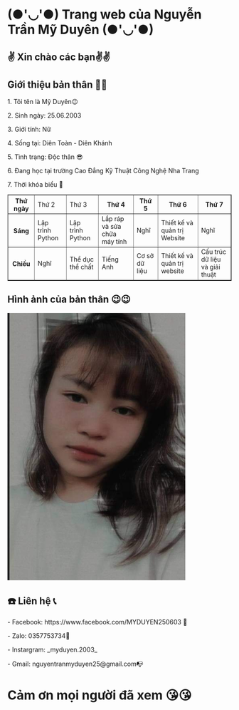 
  <html>
  <head>
	       <h1> (●'◡'●) Trang web của Nguyễn Trần Mỹ Duyên (●'◡'●)</h1>
	  <meta charset="100">
	
</head>
<body>
	<h2>✌️ Xin chào các bạn✌️✌️ </h2>
        <h2>Giới thiệu bản thân 🙋‍♀️</h2>
             <p>1. Tôi tên là Mỹ Duyên😉 </p>
	     <p>2. Sinh ngày: 25.06.2003</p>
	     <p>3. Giới tính: Nữ</p>
	     <p>4. Sống tại: Diên Toàn - Diên Khánh</p>
	     <P>5. Tình trạng: Độc thân 😎</p>
	     <p>6. Đang học tại trường Cao Đẳng Kỹ Thuật Công Nghệ Nha Trang</p>
	     <p>7. Thời khóa biểu 🥱
	<table border = "1">
  <tr>
    <th>Thứ ngày</th>
    <td>Thứ 2 </td>
    <td>Thứ 3 </td>
    <th>Thứ 4 </th>
    <th> Thứ 5</th>
    <th> Thứ 6 </th>
    <th> Thứ 7 </th>
  </tr>
  <tr>
    <th>Sáng</th>
    <td>Lập trình Python</td>
    <td>Lập trình Python</td>
    <td> Lắp ráp và sửa chữa máy tính</td>
    <td> Nghĩ</td>
    <td> Thiết kế và quản trị Website</td>
    <td> Nghĩ</td>
  </tr>
  <tr>
    <th>Chiều</th>
    <td>Nghĩ</td>
    <td>Thể dục thể chất</td>
    <td> Tiếng Anh </td>
    <td> Cơ sở dữ liệu</td>
    <td> Thiết kế và quản trị website</td>
    <td> Cấu trúc dữ liệu và giải thuật</td>
  </tr>
  </table>
	<h2> Hình ảnh của bản thân 😉😉</h2>
             <img src="271652843_652429902446767_453189311942881898_n.jpg" width="400" height="600" />
        <h2> ☎️ Liên hệ 📞</h2>
		<p>- Facebook: https://www.facebook.com/MYDUYEN250603 📲 </p>
		<p>- Zalo: 0357753734📱</p>
		<p>-  Instargram: _myduyen.2003_ </p>
		<p>- Gmail: nguyentranmyduyen25@gmail.com📭 </p>
		 <h1> Cảm ơn mọi người đã xem 😘😘</h1>
	</body>
	</html>
 
   
